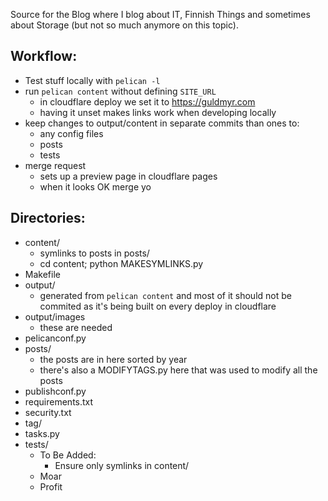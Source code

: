 Source for the Blog where I blog about IT, Finnish Things and sometimes about Storage (but not so much anymore on this topic).

Workflow:
----
   - Test stuff locally with `pelican -l`
   - run `pelican content` without defining `SITE_URL`
     - in cloudflare deploy we set it to https://guldmyr.com
     - having it unset makes links work when developing locally
   - keep changes to output/content in separate commits than ones to:
     - any config files
     - posts
     - tests
   - merge request
     - sets up a preview page in cloudflare pages
     - when it looks OK merge yo

Directories:
----

   - content/
     - symlinks to posts in posts/
     - cd content; python MAKESYMLINKS.py
   - Makefile
   - output/
     - generated from `pelican content` and most of it should not be commited 
       as it's being built on every deploy in cloudflare
   - output/images
     - these are needed
   - pelicanconf.py
   - posts/
     - the posts are in here sorted by year
     - there's also a MODIFYTAGS.py here that was used to modify all the posts
   - publishconf.py
   - requirements.txt
   - security.txt
   - tag/
   - tasks.py
   - tests/
     - To Be Added:
       - Ensure only symlinks in content/
  	 - Moar
  	 - Profit
